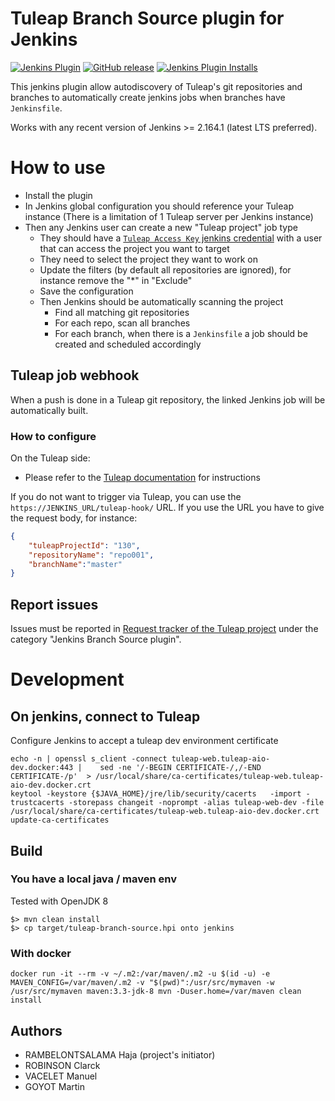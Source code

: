 # Tuleap Branch Source plugin for Jenkins

[![Jenkins Plugin](https://img.shields.io/jenkins/plugin/v/tuleap-git-branch-source.svg)](https://plugins.jenkins.io/tuleap-git-branch-source/)
[![GitHub release](https://img.shields.io/github/release/jenkinsci/tuleap-git-branch-source.svg?label=changelog)](https://plugins.jenkins.io/tuleap-git-branch-source/releases/latest)
[![Jenkins Plugin Installs](https://img.shields.io/jenkins/plugin/i/tuleap-git-branch-source.svg?color=blue)](https://plugins.jenkins.io/tuleap-git-branch-source/)

This jenkins plugin allow autodiscovery of Tuleap's git repositories and branches to automatically create jenkins jobs when branches have `Jenkinsfile`.

Works with any recent version of Jenkins >= 2.164.1 (latest LTS preferred).

# How to use

* Install the plugin
* In Jenkins global configuration you should reference your Tuleap instance (There is a limitation of 1 Tuleap server per Jenkins instance)
* Then any Jenkins user can create a new "Tuleap project" job type
  * They should have a [`Tuleap Access Key` jenkins credential](https://docs.tuleap.org/user-guide/citizen.html#access-keys) with a user that can access the project you want to target
  * They need to select the project they want to work on
  * Update the filters (by default all repositories are ignored), for instance remove the "*" in "Exclude"
  * Save the configuration
  * Then Jenkins should be automatically scanning the project
    * Find all matching git repositories
    * For each repo, scan all branches
    * For each branch, when there is a `Jenkinsfile` a job should be created and scheduled accordingly

## Tuleap job webhook

  When a push is done in a Tuleap git repository, the linked Jenkins job will be automatically built.

### How to configure
On the Tuleap side:
 * Please refer to the [Tuleap documentation](https://docs.tuleap.org/user-guide/code-versioning/git.html?#webhooks) for instructions

If you do not want to trigger via Tuleap, you can use the `https://JENKINS_URL/tuleap-hook/` URL.
If you use the URL you have to give the request body, for instance:

```json
{
    "tuleapProjectId": "130",
    "repositoryName": "repo001",
    "branchName":"master"
}
```

## Report issues

Issues must be reported in [Request tracker of the Tuleap project](https://tuleap.net/plugins/tracker/?report=1136) under the category "Jenkins Branch Source plugin".

# Development

## On jenkins, connect to Tuleap

Configure Jenkins to accept a tuleap dev environment certificate

    echo -n | openssl s_client -connect tuleap-web.tuleap-aio-dev.docker:443 |    sed -ne '/-BEGIN CERTIFICATE-/,/-END CERTIFICATE-/p'  > /usr/local/share/ca-certificates/tuleap-web.tuleap-aio-dev.docker.crt
    keytool -keystore {$JAVA_HOME}/jre/lib/security/cacerts   -import -trustcacerts -storepass changeit -noprompt -alias tuleap-web-dev -file /usr/local/share/ca-certificates/tuleap-web.tuleap-aio-dev.docker.crt
    update-ca-certificates

## Build

### You have a local java / maven env

Tested with OpenJDK 8

    $> mvn clean install
    $> cp target/tuleap-branch-source.hpi onto jenkins

### With docker

    docker run -it --rm -v ~/.m2:/var/maven/.m2 -u $(id -u) -e MAVEN_CONFIG=/var/maven/.m2 -v "$(pwd)":/usr/src/mymaven -w /usr/src/mymaven maven:3.3-jdk-8 mvn -Duser.home=/var/maven clean install

## Authors

* RAMBELONTSALAMA Haja (project's initiator)
* ROBINSON Clarck
* VACELET Manuel
* GOYOT Martin
